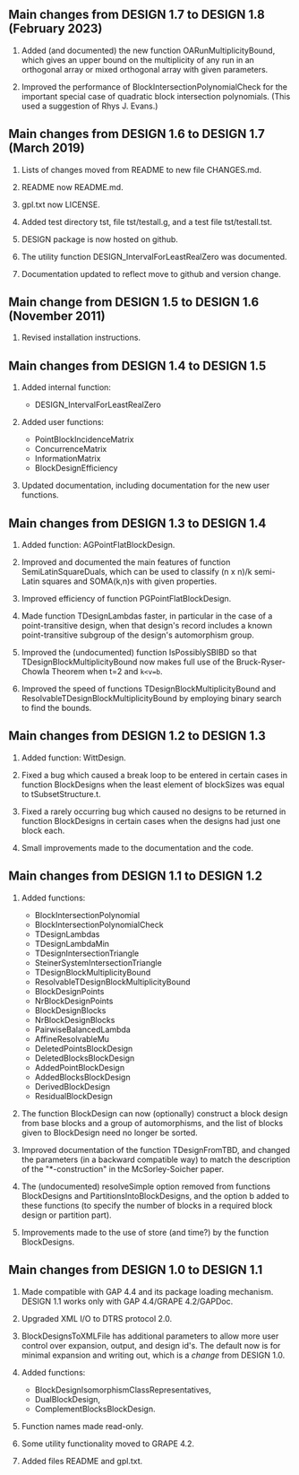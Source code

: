 Main changes from DESIGN 1.7 to DESIGN 1.8 (February 2023)
----------------------------------------------------------

1. Added (and documented) the new function OARunMultiplicityBound,
which gives an upper bound on the multiplicity of any run
in an orthogonal array or mixed orthogonal array with given
parameters.

2. Improved the performance of BlockIntersectionPolynomialCheck
for the important special case of quadratic block intersection
polynomials. (This used a suggestion of Rhys J. Evans.)

Main changes from DESIGN 1.6 to DESIGN 1.7 (March 2019)
-------------------------------------------------------

1. Lists of changes moved from README to new file CHANGES.md.

2. README now README.md.

3. gpl.txt now LICENSE.

4. Added test directory tst, file tst/testall.g, and a test file
tst/testall.tst.

5. DESIGN package is now hosted on github.

6. The utility function DESIGN_IntervalForLeastRealZero was documented. 

7. Documentation updated to reflect move to github and version change. 

Main change from DESIGN 1.5 to DESIGN 1.6 (November 2011)
---------------------------------------------------------

1. Revised installation instructions.

Main changes from DESIGN 1.4 to DESIGN 1.5
------------------------------------------

1. Added internal function:
   - DESIGN_IntervalForLeastRealZero

2. Added user functions:
   - PointBlockIncidenceMatrix
   - ConcurrenceMatrix
   - InformationMatrix
   - BlockDesignEfficiency

3. Updated documentation, including documentation for
the new user functions.

Main changes from DESIGN 1.3 to DESIGN 1.4
------------------------------------------

1. Added function: AGPointFlatBlockDesign.

2. Improved and documented the main features of function
SemiLatinSquareDuals, which can be used to classify (n x n)/k semi-Latin
squares and SOMA(k,n)s with given properties.

3. Improved efficiency of function PGPointFlatBlockDesign.

4. Made function TDesignLambdas faster, in particular in the case of
a point-transitive design, when that design's record includes a known
point-transitive subgroup of the design's automorphism group.

5. Improved the (undocumented) function IsPossiblySBIBD so that
TDesignBlockMultiplicityBound now makes full use of the Bruck-Ryser-Chowla
Theorem when t=2 and `k<v=b`.

6. Improved the speed of functions TDesignBlockMultiplicityBound and
ResolvableTDesignBlockMultiplicityBound by employing binary search to
find the bounds.

Main changes from DESIGN 1.2 to DESIGN 1.3
------------------------------------------

1. Added function: WittDesign.

2. Fixed a bug which caused a break loop to be entered in certain cases
in function BlockDesigns when the least element of blockSizes was equal
to tSubsetStructure.t.

3. Fixed a rarely occurring bug which caused no designs to be returned
in function BlockDesigns in certain cases when the designs had just one
block each.

4. Small improvements made to the documentation and the code.

Main changes from DESIGN 1.1 to DESIGN 1.2
------------------------------------------

1. Added functions:
   - BlockIntersectionPolynomial
   - BlockIntersectionPolynomialCheck
   - TDesignLambdas
   - TDesignLambdaMin
   - TDesignIntersectionTriangle
   - SteinerSystemIntersectionTriangle
   - TDesignBlockMultiplicityBound
   - ResolvableTDesignBlockMultiplicityBound
   - BlockDesignPoints
   - NrBlockDesignPoints
   - BlockDesignBlocks
   - NrBlockDesignBlocks
   - PairwiseBalancedLambda
   - AffineResolvableMu
   - DeletedPointsBlockDesign
   - DeletedBlocksBlockDesign
   - AddedPointBlockDesign
   - AddedBlocksBlockDesign
   - DerivedBlockDesign
   - ResidualBlockDesign

2. The function BlockDesign can now (optionally) construct a block
design from base blocks and a group of automorphisms, and the list
of blocks given to BlockDesign need no longer be sorted.

3. Improved documentation of the function TDesignFromTBD, and changed
the parameters (in a backward compatible way) to match the description
of the "*-construction" in the McSorley-Soicher paper.

4. The (undocumented) resolveSimple option removed from functions
BlockDesigns and PartitionsIntoBlockDesigns, and the option b added
to these functions (to specify the number of blocks in a required block
design or partition part).

5. Improvements made to the use of store (and time?) by the function
BlockDesigns.

Main changes from DESIGN 1.0 to DESIGN 1.1
------------------------------------------

1. Made compatible with GAP 4.4 and its package loading mechanism.
DESIGN 1.1 works only with GAP 4.4/GRAPE 4.2/GAPDoc.

2. Upgraded XML I/O to DTRS protocol 2.0.

3. BlockDesignsToXMLFile has additional parameters to allow more user
control over expansion, output, and design id's. The default now is for
minimal expansion and writing out, which is a *change* from DESIGN 1.0.

4. Added functions:
   - BlockDesignIsomorphismClassRepresentatives,
   - DualBlockDesign,
   - ComplementBlocksBlockDesign.

5. Function names made read-only.

6. Some utility functionality moved to GRAPE 4.2.

7. Added files README and gpl.txt.


